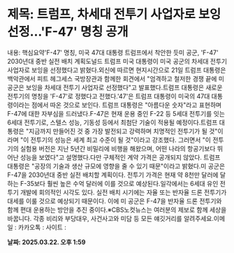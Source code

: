 # **제목: 트럼프, 차세대 전투기 사업자로 보잉 선정…'F-47' 명칭 공개**

  내용: 핵심요약'F-47' 명칭, 미국 47대 대통령 트럼프에서 착안한 듯미 공군, 'F-47' 2030년대 중반 실전 배치 계획도널드 트럼프 미국 대통령이 미국 공군의 차세대 전투기 사업자로 보잉을 선정했다고 밝혔다.외신에 따르면 현지시간으로 21일 트럼프 대통령은 백악관에서 피트 헤그세스 국방장관과 함께한 회견에서 "엄격하고 철저한 경쟁 끝에 미 공군은 보잉을 차세대 전투기 사업자로 선정했다"고 발표했다.트럼프 대통령은 새로운 전투기의 명칭을 'F-47'로 정했다고 전했다.'47'은 트럼프 대통령이 미국의 47대 대통령이라는 점에서 따온 것으로 보인다. 트럼프 대통령은 "아름다운 숫자"라고 표현하며 F-47에 대한 자부심을 드러냈다.F-47은 현재 운용 중인 F-22 등 5세대 전투기를 잇는 6세대 전투기로, 스텔스 성능, 기동성 등에서 최첨단 기술이 적용될 예정이다.트럼프 대통령은 "지금까지 만들어진 것 중 가장 발전되고 강력하며 치명적인 전투기가 될 것"이라며 "이 전투기의 성능은 세계 최고 수준이 될 것"이라고 강조했다. 그러면서 "이 전투기의 실험용 버전은 지난 5년간 비밀리에 비행을 해왔으며, 어떤 나라의 항공기보다 뛰어난 성능을 보였다"고 설명했다.다만 구체적인 계약 가격은 공개되지 않았다. 트럼프 대통령은 "공장의 기술과 생산 규모에 영향을 줄 수 있기 때문"이라고 밝혔다.미 공군은 F-47을 2030년대 중반 실전 배치할 계획이다. 전투기 가격은 현재 약 8천만 달러에 달하는 F-35보다 훨씬 높은 수억 달러에 이를 것으로 예상된다.일각에서는 6세대 유인 전투기 개발에 회의적인 시각도 있다. 실전 배치 시기에는 자율 또는 반자율 드론 전투기가 대세를 이룰 것으로 예상되기 때문이다. 이에 미 공군은 F-47을 반자율 드론 전투기와 함께 편대 운용하는 방안을 추진 중이다.※CBS노컷뉴스는 여러분의 제보로 함께 세상을 바꿉니다. 각종 비리와 부당대우, 사건사고와 미담 등 모든 얘깃거리를 알려주세요.이메일 : 카카오톡 : 사이트 :

  **날짜: 2025.03.22. 오후 1:59**